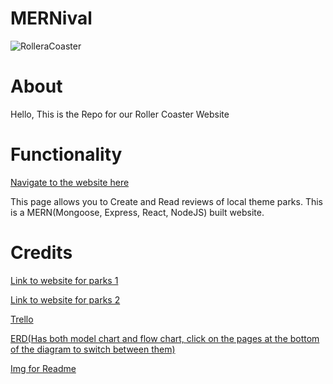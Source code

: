 # MERNival

![RolleraCoaster](https://i.imgur.com/meEn216.jpeg)

# About

Hello, This is the Repo for our Roller Coaster Website

# Functionality

[Navigate to the website here]()

This page allows you to Create and Read reviews of local theme parks. This is a MERN(Mongoose, Express, React, NodeJS) built website.

# Credits

[Link to website for parks 1](https://tourscanner.com/blog/best-theme-parks-in-the-world/)

[Link to website for parks 2](https://www.travelchannel.com/interests/amusement-parks/articles/top-10-amusement-parks)

[Trello](https://trello.com/b/bqQXK1RW/themeparkproject)

[ERD(Has both model chart and flow chart, click on the pages at the bottom of the diagram to switch between them)](https://lucid.app/lucidchart/fd0a3f84-f7de-42fc-acbb-238485c8cdda/edit?docId=fd0a3f84-f7de-42fc-acbb-238485c8cdda&shared=true&invitationId=inv_2d6971ec-01a4-491b-9691-fa3445e3f7cf&page=HMhzZTl0K2cH#)

[Img for Readme](https://res.cloudinary.com/graham-media-group/image/upload/f_auto/q_auto/c_thumb,w_700/v1/media/gmg/PTKI47WZ3JHTJG4QKEFGLIWGJQ.jpg?_a=ATO2Bfe0)
